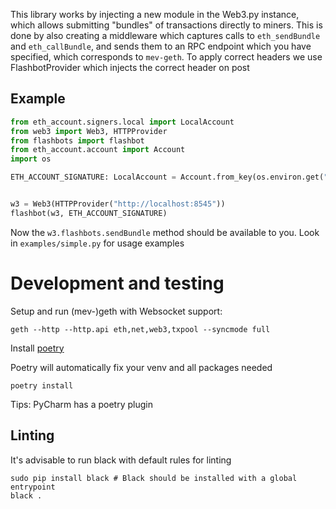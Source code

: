 
This library works by injecting a new module in the Web3.py instance, which allows
submitting "bundles" of transactions directly to miners. This is done by also creating
a middleware which captures calls to `eth_sendBundle` and `eth_callBundle`, and sends
them to an RPC endpoint which you have specified, which corresponds to `mev-geth`. 
To apply correct headers we use FlashbotProvider which injects the correct header on post 

## Example

```python
from eth_account.signers.local import LocalAccount
from web3 import Web3, HTTPProvider
from flashbots import flashbot
from eth_account.account import Account
import os

ETH_ACCOUNT_SIGNATURE: LocalAccount = Account.from_key(os.environ.get("ETH_SIGNATURE_KEY"))


w3 = Web3(HTTPProvider("http://localhost:8545"))
flashbot(w3, ETH_ACCOUNT_SIGNATURE)
```

Now the `w3.flashbots.sendBundle` method should be available to you. Look in `examples/simple.py` for usage examples

# Development and testing

Setup and run (mev-)geth with Websocket support:
```
geth --http --http.api eth,net,web3,txpool --syncmode full
```

Install [poetry](https://python-poetry.org/)

Poetry will automatically fix your venv and all packages needed
```
poetry install
```
Tips: PyCharm has a poetry plugin


## Linting
It's advisable to run black with default rules for linting

```
sudo pip install black # Black should be installed with a global entrypoint
black .
```
